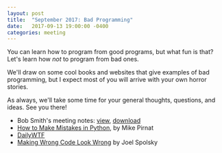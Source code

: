 ```yaml
---
layout: post
title:  "September 2017: Bad Programming"
date:   2017-09-13 19:00:00 -0400
categories: meeting
---
```


You can learn how to program from good programs, but what fun is that?  Let's learn how _not_ to program from bad ones. 

We'll draw on some cool books and websites that give examples of bad programming, but I expect most of you will arrive with your own horror stories.

As always, we'll take some time for your general thoughts, questions, and ideas.
See you there!


- Bob Smith's meeting notes: [view](https://github.com/dayton-dynamic/dayton-dynamic.github.com/blob/master/meeting_notes/How_To_Make_Mistakes_in_Python.ipynb), [download](/meeting_notes/How_To_Make_Mistakes_in_Python.ipynb)
- [How to Make Mistakes in Python](http://www.oreilly.com/programming/free/how-to-make-mistakes-in-python.csp), by Mike Pirnat
- [DailyWTF](https://thedailywtf.com/series/code-sod)
- [Making Wrong Code Look Wrong](https://www.joelonsoftware.com/2005/05/11/making-wrong-code-look-wrong/) by Joel Spolsky



